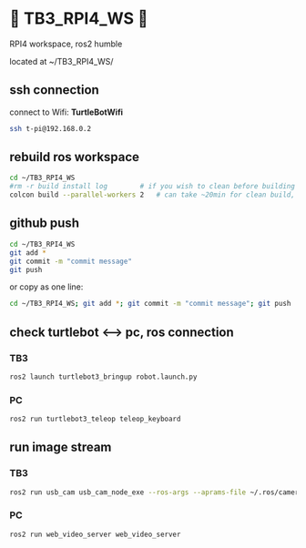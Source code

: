 <!-- https://github.com/Talzoor/TB3_RPI4_WS -->
# :robot: TB3_RPI4_WS :robot:

RPI4 workspace, ros2 humble

located at ~/TB3_RPI4_WS/

## ssh connection

connect to Wifi: **TurtleBotWifi**

```bash
ssh t-pi@192.168.0.2
```

## rebuild ros workspace

```bash
cd ~/TB3_RPI4_WS
#rm -r build install log 		# if you wish to clean before building from scratch
colcon build --parallel-workers 2 	# can take ~20min for clean build, rpi has 4 cores, using only 2 will allow ssh and such
```

## github push

```bash  
cd ~/TB3_RPI4_WS
git add *
git commit -m "commit message"
git push
```

or copy as one line:

```bash
cd ~/TB3_RPI4_WS; git add *; git commit -m "commit message"; git push
```

## check turtlebot <--> pc, ros connection

### TB3

```bash
ros2 launch turtlebot3_bringup robot.launch.py 
```

### PC
```bash
ros2 run turtlebot3_teleop teleop_keyboard
```

## run image stream

### TB3
```bash
ros2 run usb_cam usb_cam_node_exe --ros-args --aprams-file ~/.ros/camera_info/params.yaml
```

### PC
```bash
ros2 run web_video_server web_video_server
```


